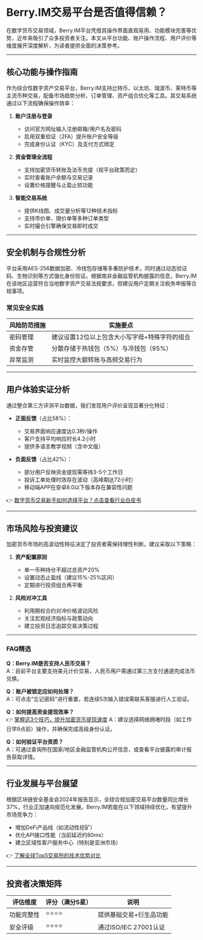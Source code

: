 # Berry.IM交易平台是否值得信赖？

在数字货币交易领域，Berry.IM平台凭借其操作界面直观易用、功能模块完善等优势，近年来吸引了众多投资者关注。本文从平台功能、账户操作流程、用户评价等维度展开深度解析，为读者提供全面的决策参考。

---

## 核心功能与操作指南

作为综合性数字资产交易平台，Berry.IM支持比特币、以太坊、瑞波币、莱特币等主流币种交易，配备市场趋势分析、订单管理、资产组合优化等工具。其交易系统通过以下流程确保操作效率：

1. **账户注册与登录**
   - 访问官方网址输入注册邮箱/用户名及密码
   - 启用双重验证（2FA）提升账户安全等级
   - 完成身份认证（KYC）及支付方式绑定

2. **资金管理全流程**
   - 支持加密货币转账及法币充提（视平台政策而定）
   - 实时查看账户余额与交易记录
   - 设置价格提醒与止盈止损功能

3. **智能交易系统**
   - 提供K线图、成交量分析等12种技术指标
   - 支持市价单、限价单等多种订单类型
   - 实时撮合引擎确保交易即时成交

---

## 安全机制与合规性分析

平台采用AES-256数据加密、冷钱包存储等多重防护技术，同时通过动态验证码、生物识别等方式强化身份验证。根据南非金融监管机构披露的信息，Berry.IM在该地区运营符合当地数字资产交易法规要求，但建议用户定期关注税务申报等合规事项。

### 常见安全实践
| 风险防范措施 | 实施要点 |
|--------------|----------|
| 密码管理 | 建议设置12位以上包含大小写字母+特殊字符的组合 |
| 资金存管 | 分散存储于热钱包（5%）与冷钱包（95%） |
| 异常监测 | 实时监控大额转账与高频交易行为 |

---

## 用户体验实证分析

通过整合第三方评测平台数据，我们发现用户评价呈现显著分化特征：

- **正面反馈**（占比58%）：
  - 交易界面响应速度达0.3秒/操作
  - 客户支持平均响应时长4.2小时
  - 提供多语言教学视频（含中文版）

- **负面反馈**（占比42%）：
  - 部分用户反映资金提现需等待3-5个工作日
  - 投诉工单处理时效存在波动（高峰期达72小时）
  - 移动端APP在安卓8.0以下版本存在兼容性问题

👉 [数字货币交易新手如何选择平台？点击查看行业白皮书](https://bit.ly/okx_welcome)

---

## 市场风险与投资建议

加密货币市场的高波动性特征决定了投资者需保持理性判断。建议采取以下策略：

1. **资产配置原则**
   - 单一币种持仓不超过总资产20%
   - 设置动态止盈线（建议15%-25%区间）
   - 定期进行投资组合再平衡

2. **风险对冲工具**
   - 利用期权合约对冲价格波动风险
   - 关注宏观经济指标与政策动向
   - 建立投资日志追踪交易决策过程

---

### FAQ精选

**Q：Berry.IM是否支持人民币交易？**  
A：目前平台主要支持美元计价交易，人民币用户需通过第三方支付通道完成法币兑换。

**Q：账户被锁定应如何处理？**  
A：可点击"忘记密码"进行重置，若连续5次输入错误需联系客服进行人工验证。

**Q：如何提高资金提现效率？**  
👉 [掌握这3个技巧，提升加密货币提现速度](https://bit.ly/okx_welcome)
A：建议选择网络拥堵时段（如工作日早9点前）操作，并确保完成高级身份认证。

**Q：如何验证平台资质？**  
A：可通过查询所在国家/地区金融监管机构公开信息，或查看平台披露的审计报告获取详情。

---

## 行业发展与平台展望

根据区块链安全基金会2024年报告显示，全球合规加密交易平台数量同比增长37%，行业正加速向规范化发展。Berry.IM若能在以下领域持续优化，有望提升市场竞争力：

- 增加DeFi产品线（如流动性挖矿）
- 优化API接口性能（当前延迟约80ms）
- 建立区域性客户服务中心（特别是亚洲市场）

👉 [了解全球Top5交易所的技术优势对比](https://bit.ly/okx_welcome)

---

## 投资者决策矩阵

| 评估维度 | 评分（满分5星） | 说明 |
|----------|----------------|------|
| 功能完整性 | ⭐⭐⭐⭐ | 提供基础交易+衍生品功能 |
| 安全评级 | ⭐⭐⭐⭐ | 通过ISO/IEC 27001认证 |